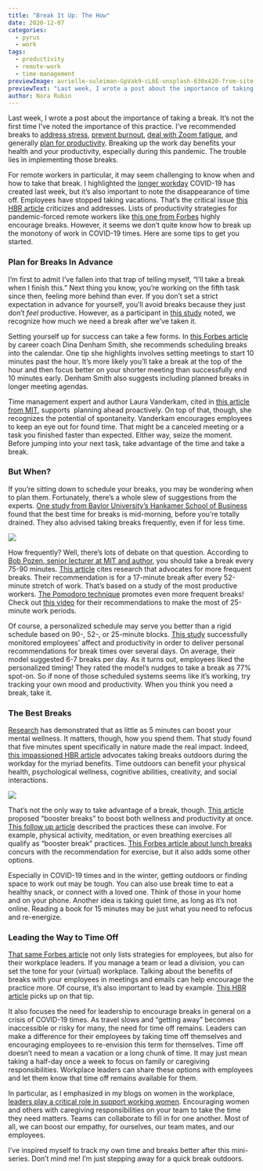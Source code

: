 ```yaml
---
title: "Break It Up: The How"
date: 2020-12-07
categories:
  - pyrus
  - work
tags:
  - productivity
  - remote-work
  - time-management
previewImage: avrielle-suleiman-GpVak9-cL6E-unsplash-630x420-from-site-en.jpg
previewText: "Last week, I wrote a post about the importance of taking a break. It’s not the first time I’ve noted the importance of this practice. I’ve recommended breaks to address stress, prevent burnout, deal with Zoom fatigue, and generally plan for productivity. Breaking up the work day benefits your health and your productivity, especially during this pandemic. The trouble lies in implementing those breaks."
author: Nora Rubin
---
```

Last week, I wrote a post about the importance of taking a break. It’s not the first time I’ve noted the importance of this practice. I’ve recommended breaks to [address stress](https://pyrus.com/en/blog/stressing-out-of-the-office), [prevent burnout](https://pyrus.com/en/blog/fighting-the-fires-of-burnout-in-covid-times), [deal with Zoom fatigue](https://pyrus.com/en/blog/zooming-away-from-virtual-meetings), and generally [plan for productivity](https://pyrus.com/en/blog/saved-by-the-bell-how-to-time-productivity-at-home). Breaking up the work day benefits your health and your productivity, especially during this pandemic. The trouble lies in implementing those breaks.

For remote workers in particular, it may seem challenging to know when and how to take that break. I highlighted the [longer workday](https://www.cnbc.com/2020/03/30/coronavirus-lockdowns-are-making-the-working-day-longer-for-many.html) COVID-19 has created last week, but it’s also important to note the disappearance of time off. Employees have stopped taking vacations. That’s the critical issue [this HBR article](https://hbr.org/2020/06/managers-encourage-your-team-to-take-time-off) criticizes and addresses. Lists of productivity strategies for pandemic-forced remote workers like [this one from Forbes](https://www.forbes.com/sites/johnhall/2020/07/26/5-productivity-techniques-to-keep-in-mind-during-covid-19/?sh=2e8c27d1ac94) highly encourage breaks. However, it seems we don’t quite know how to break up the monotony of work in COVID-19 times. Here are some tips to get you started.

### **Plan for Breaks In Advance**

I’m first to admit I’ve fallen into that trap of telling myself, “I’ll take a break when I finish this.” Next thing you know, you’re working on the fifth task since then, feeling more behind than ever. If you don’t set a strict expectation in advance for yourself, you’ll avoid breaks because they just don’t _feel_ productive. However, as a participant in [this study](https://dl.acm.org/doi/pdf/10.1145/3313831.3376817) noted, we recognize how much we need a break after we’ve taken it.

Setting yourself up for success can take a few forms. In [this Forbes article](https://www.forbes.com/sites/forbescoachescouncil/2019/12/27/take-a-break-its-the-most-productive-thing-you-can-do/?sh=2612a23f3ec0) by career coach Dina Denham Smith, she recommends scheduling breaks into the calendar. One tip she highlights involves setting meetings to start 10 minutes past the hour. It’s more likely you’ll take a break at the top of the hour and then focus better on your shorter meeting than successfully end 10 minutes early. Denham Smith also suggests including planned breaks in longer meeting agendas.

Time management expert and author Laura Vanderkam, cited in [this article from MIT](https://executive.mit.edu/blog/want-to-be-more-productive-in-2018-take-more-breaks), supports  planning ahead proactively. On top of that, though, she recognizes the potential of spontaneity. Vanderkam encourages employees to keep an eye out for found time. That might be a canceled meeting or a task you finished faster than expected. Either way, seize the moment. Before jumping into your next task, take advantage of the time and take a break.

### **But When?**

If you’re sitting down to schedule your breaks, you may be wondering when to plan them. Fortunately, there’s a whole slew of suggestions from the experts. [One study from Baylor University’s Hankamer School of Business](https://www.baylor.edu/mediacommunications/news.php?action=story&story=159785) found that the best time for breaks is mid-morning, before you’re totally drained. They also advised taking breaks frequently, even if for less time.

![](bonneval-sebastien-1OqbKqQ8C6I-unsplash-1-300x225.webp)

How frequently? Well, there’s lots of debate on that question. According to [Bob Pozen, senior lecturer at MIT and author](https://executive.mit.edu/blog/want-to-be-more-productive-in-2018-take-more-breaks), you should take a break every 75-90 minutes. [This article](https://www.themuse.com/advice/the-rule-of-52-and-17-its-random-but-it-ups-your-productivity) cites research that advocates for more frequent breaks. Their recommendation is for a 17-minute break after every 52-minute stretch of work. That’s based on a study of the most productive workers. [The Pomodoro technique](https://francescocirillo.com/pages/pomodoro-technique) promotes even more frequent breaks! Check out [this video](https://www.youtube.com/watch?v=VFW3Ld7JO0w) for their recommendations to make the most of 25-minute work periods. 

Of course, a personalized schedule may serve you better than a rigid schedule based on 90-, 52-, or 25-minute blocks. [This study](https://dl.acm.org/doi/pdf/10.1145/3313831.3376817) successfully monitored employees’ affect and productivity in order to deliver personal recommendations for break times over several days. On average, their model suggested 6-7 breaks per day. As it turns out, employees liked the personalized timing! They rated the model’s nudges to take a break as 77% spot-on. So if none of those scheduled systems seems like it’s working, try tracking your own mood and productivity. When you think you need a break, take it.

### **The Best Breaks**

[Research](https://www.sciencedaily.com/releases/2010/05/100502080414.htm) has demonstrated that as little as 5 minutes can boost your mental wellness. It matters, though, how you spend them. That study found that five minutes spent specifically in nature made the real impact. Indeed, [this impassioned HBR article](https://hbr.org/2017/06/why-you-should-tell-your-team-to-take-a-break-and-go-outside) advocates taking breaks outdoors during the workday for the myriad benefits. Time outdoors can benefit your physical health, psychological wellness, cognitive abilities, creativity, and social interactions.

![](lesly-juarez-DFtjXYd5Pto-unsplash-300x200.webp)

That’s not the only way to take advantage of a break, though. [This article](https://www.sciencedirect.com/science/article/pii/S0749379705003454?casa_token=Dy2I92iyYNwAAAAA:kJZSrmR3UAFTbj3LlFL8htBUKGQnF6n-ZQ2QcsXcATMIW88bCB1AaZwrciXxph--JafT7040IpY) proposed “booster breaks” to boost both wellness and productivity at once. [This follow up article](https://www.tandfonline.com/doi/full/10.1080/15555240.2011.540991) described the practices these can involve. For example, physical activity, meditation, or even breathing exercises all qualify as “booster break” practices. [This Forbes article about lunch breaks](https://www.forbes.com/sites/alankohll/2018/05/29/new-study-shows-correlation-between-employee-engagement-and-the-long-lost-lunch-break/?sh=469158e74efc) concurs with the recommendation for exercise, but it also adds some other options.

Especially in COVID-19 times and in the winter, getting outdoors or finding space to work out may be tough. You can also use break time to eat a healthy snack, or connect with a loved one. Think of those in your home and on your phone. Another idea is taking quiet time, as long as it’s not online. Reading a book for 15 minutes may be just what you need to refocus and re-energize.

### **Leading the Way to Time Off**

[That same Forbes article](https://www.forbes.com/sites/alankohll/2018/05/29/new-study-shows-correlation-between-employee-engagement-and-the-long-lost-lunch-break/?sh=469158e74efc) not only lists strategies for employees, but also for their workplace leaders. If you manage a team or lead a division, you can set the tone for your (virtual) workplace. Talking about the benefits of breaks with your employees in meetings and emails can help encourage the practice more. Of course, it’s also important to lead by example. [This HBR article](https://hbr.org/2020/06/managers-encourage-your-team-to-take-time-off) picks up on that tip.

It also focuses the need for leadership to encourage breaks in general on a crisis of COVID-19 times. As travel slows and “getting away” becomes inaccessible or risky for many, the need for time off remains. Leaders can make a difference for their employees by taking time off themselves and encouraging employees to re-envision this term for themselves. Time off doesn’t need to mean a vacation or a long chunk of time. It may just mean taking a half-day once a week to focus on family or caregiving responsibilities. Workplace leaders can share these options with employees and let them know that time off remains available for them.

In particular, as I emphasized in my blogs on women in the workplace, [leaders play a critical role in support working women](https://pyrus.com/en/blog/working-for-home-the-role-of-leadership). Encouraging women and others with caregiving responsibilities on your team to take the time they need matters. Teams can collaborate to fill in for one another. Most of all, we can boost our empathy, for ourselves, our team mates, and our employees.

I’ve inspired myself to track my own time and breaks better after this mini-series. Don’t mind me! I’m just stepping away for a quick break outdoors.